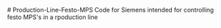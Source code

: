 #   P r o d u c t i o n - L i n e - F e s t o - M P S  
 
Code for Siemens intended for controlling festo MPS's in a rpoduction line
